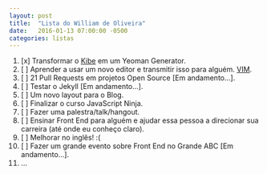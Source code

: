 ```yaml
---
layout: post
title:  "Lista do William de Oliveira"
date:   2016-01-13 07:00:00 -0500
categories: listas
---
```


1. [x] Transformar o [Kibe](https://github.com/woliveiras/kibe) em um Yeoman Generator.
1. [ ] Aprender a usar um novo editor e transmitir isso para alguém. [VIM](https://github.com/woliveiras/vim-noobs).
1. [ ] 21 Pull Requests em projetos Open Source [Em andamento...].
1. [ ] Testar o Jekyll  [Em andamento...].
1. [ ] Um novo layout para o Blog.
1. [ ] Finalizar o curso JavaScript Ninja.
1. [ ] Fazer uma palestra/talk/hangout.
1. [ ] Ensinar Front End para alguém e ajudar essa pessoa a direcionar sua carreira (até onde eu conheço claro).
1. [ ] Melhorar no inglês! :(
1. [ ] Fazer um grande evento sobre Front End no Grande ABC [Em andamento...].
1. ...
